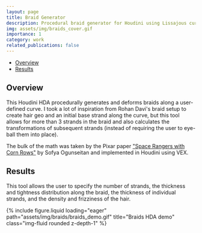 ```yaml
---
layout: page
title: Braid Generator
description: Procedural braid generator for Houdini using Lissajous curves.
img: assets/img/braids_cover.gif
importance: 1
category: work
related_publications: false
---
```


<!-- Include MathJax -->
<script type="text/javascript" async
  src="https://cdn.jsdelivr.net/npm/mathjax@3/es5/tex-mml-chtml.js">
</script>

- [Overview](#overview)
- [Results](#results)

## Overview

This Houdini HDA procedurally generates and deforms braids along a user-defined curve. I took a lot of inspiration from Rohan Davi's braid setup to create hair geo and an initial base strand along the curve, but this tool allows for more than 3 strands in the braid and also calculates the transformations of subsequent strands (instead of requiring the user to eye-ball them into place). 

The bulk of the math was taken by the Pixar paper ["Space Rangers with Corn Rows"](https://graphics.pixar.com/library/Cornrows/) by Sofya Ogunseitan and implemented in Houdini using VEX. 

## Results
This tool allows the user to specify the number of strands, the thickness and tightness distribution along the braid, the thickness of individual strands, and the density and frizziness of the hair.

<div class="row">
    <div class="col-sm mt-3 mt-md-0">
        {% include figure.liquid loading="eager" path="assets/img/braids/braids_demo.gif" title="Braids HDA demo" class="img-fluid rounded z-depth-1" %}
    </div>
</div>
